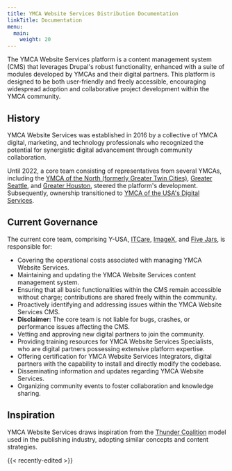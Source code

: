 ```yaml
---
title: YMCA Website Services Distribution Documentation
linkTitle: Documentation
menu:
  main:
    weight: 20
---
```


The YMCA Website Services platform is a content management system (CMS) that leverages Drupal's robust functionality, enhanced with a suite of modules developed by YMCAs and their digital partners. This platform is designed to be both user-friendly and freely accessible, encouraging widespread adoption and collaborative project development within the YMCA community.

## History

YMCA Website Services was established in 2016 by a collective of YMCA digital, marketing, and technology professionals who recognized the potential for synergistic digital advancement through community collaboration.

Until 2022, a core team consisting of representatives from several YMCAs, including the [YMCA of the North (formerly Greater Twin Cities)](https://ymcanorth.org), [Greater Seattle](http://www.seattleymca.org), and [Greater Houston](https://www.ymcahouston.org), steered the platform's development. Subsequently, ownership transitioned to [YMCA of the USA's Digital Services](https://ds.ymca.org).

## Current Governance

The current core team, comprising Y-USA, [ITCare](https://itcare.company), [ImageX](https://imagexmedia.com), and [Five Jars](https://fivejars.com), is responsible for:

-   Covering the operational costs associated with managing YMCA Website Services.
-   Maintaining and updating the YMCA Website Services content management system.
-   Ensuring that all basic functionalities within the CMS remain accessible without charge; contributions are shared freely within the community.
-   Proactively identifying and addressing issues within the YMCA Website Services CMS.
-   **Disclaimer:** The core team is not liable for bugs, crashes, or performance issues affecting the CMS.
-   Vetting and approving new digital partners to join the community.
-   Providing training resources for YMCA Website Services Specialists, who are digital partners possessing extensive platform expertise.
-   Offering certification for YMCA Website Services Integrators, digital partners with the capability to install and directly modify the codebase.
-   Disseminating information and updates regarding YMCA Website Services.
-   Organizing community events to foster collaboration and knowledge sharing.

## Inspiration

YMCA Website Services draws inspiration from the [Thunder Coalition](http://www.thunder.org) model used in the publishing industry, adopting similar concepts and content strategies.

{{< recently-edited >}}
